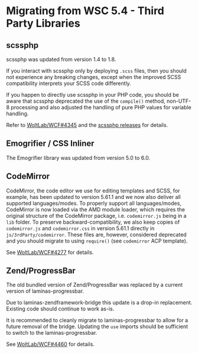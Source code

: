 # Migrating from WSC 5.4 - Third Party Libraries

## scssphp

scssphp was updated from version 1.4 to 1.8.

If you interact with scssphp only by deploying `.scss` files, then you should not experience any breaking changes, except when the improved SCSS compatibility interprets your SCSS code differently.

If you happen to directly use scssphp in your PHP code, you should be aware that scssphp deprecated the use of the `compile()` method, non-UTF-8 processing and also adjusted the handling of pure PHP values for variable handling.

Refer to [WoltLab/WCF#4345](https://github.com/WoltLab/WCF/pull/4345) and the [scssphp releases](https://github.com/scssphp/scssphp/releases) for details.

## Emogrifier / CSS Inliner

The Emogrifier library was updated from version 5.0 to 6.0.

## CodeMirror

CodeMirror, the code editor we use for editing templates and SCSS, for example, has been updated to version 5.61.1 and we now also deliver all supported languages/modes.
To properly support all languages/modes, CodeMirror is now loaded via the AMD module loader, which requires the original structure of the CodeMirror package, i.e. `codemirror.js` being in a `lib` folder.
To preserve backward-compatibility, we also keep copies of `codemirror.js` and `codemirror.css` in version 5.61.1 directly in `js/3rdParty/codemirror`.
These files are, however, considered deprecated and you should migrate to using `require()` (see `codemirror` ACP template).

See [WoltLab/WCF#4277](https://github.com/WoltLab/WCF/pull/4277) for details.

## Zend/ProgressBar

The old bundled version of Zend/ProgressBar was replaced by a current version of laminas-progressbar.

Due to laminas-zendframework-bridge this update is a drop-in replacement.
Existing code should continue to work as-is.

It is recommended to cleanly migrate to laminas-progressbar to allow for a future removal of the bridge.
Updating the `use` imports should be sufficient to switch to the laminas-progressbar.

See [WoltLab/WCF#4460](https://github.com/WoltLab/WCF/pull/4460) for details.
